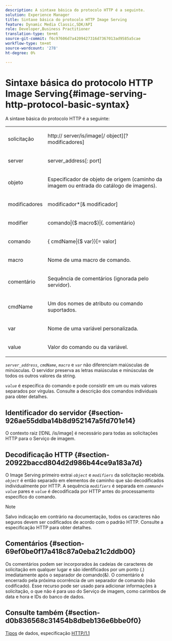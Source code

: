 ```yaml
---
description: A sintaxe básica do protocolo HTTP é a seguinte.
solution: Experience Manager
title: Sintaxe básica do protocolo HTTP Image Serving
feature: Dynamic Media Classic,SDK/API
role: Developer,Business Practitioner
translation-type: tm+mt
source-git-commit: f6c97606d7a4209427316d7367013ad9585a5cae
workflow-type: tm+mt
source-wordcount: '278'
ht-degree: 0%

---
```



# Sintaxe básica do protocolo HTTP Image Serving{#image-serving-http-protocol-basic-syntax}

A sintaxe básica do protocolo HTTP é a seguinte:

<table id="simpletable_854C20D4C42247B99D9F123543C17E7C"> 
 <tr class="strow"> 
  <td class="stentry"> <p><span class="codeph"> <span class="varname"> solicitação</span> </span> </p> </td> 
  <td class="stentry"> <p> <span class="filepath">http://<span class="varname"> server</span>/is/image[/<span class="varname"> object</span>][?<span class="varname"> modificadores</span>]</span> </p> </td> 
 </tr> 
 <tr class="strow"> 
  <td class="stentry"> <p><span class="codeph"> <span class="varname"> server  </span> </span> </p></td> 
  <td class="stentry"> <p> <span class="codeph"> <span class="varname"> server_address</span>[:<span class="varname"> port</span>]</span> </p> </td> 
 </tr> 
 <tr class="strow"> 
  <td class="stentry"> <p><span class="codeph"> <span class="varname"> objeto</span> </span> </p></td> 
  <td class="stentry"> <p>Especificador de objeto de origem (caminho da imagem ou entrada do catálogo de imagens). </p> </td> 
 </tr> 
 <tr class="strow"> 
  <td class="stentry"> <p><span class="codeph"> <span class="varname"> modificadores</span> </span> </p></td> 
  <td class="stentry"> <p><span class="codeph"> <span class="varname"> modificador</span>*[&amp;<span class="varname"> modificador</span>]</span> </p> </td> 
 </tr> 
 <tr class="strow"> 
  <td class="stentry"> <p><span class="codeph"> <span class="varname"> modifier</span> </span> </p></td> 
  <td class="stentry"> <p><span class="codeph">comando|{$<span class="varname"> macro</span>$}|{.<span class="varname"> comentário</span>}</span> </p></td> 
 </tr> 
 <tr class="strow"> 
  <td class="stentry"> <p><span class="codeph"> <span class="varname"> comando</span> </span> </p> </td> 
  <td class="stentry"> <p>{<span class="varname"> cmdName</span>|{$<span class="varname"> var</span>}}[=<span class="varname"> valor</span>] </p></td> 
 </tr> 
 <tr class="strow"> 
  <td class="stentry"> <p><span class="codeph"> <span class="varname"> macro</span> </span> </p> </td> 
  <td class="stentry"> <p>Nome de uma macro de comando.</p></td> 
 </tr> 
 <tr class="strow"> 
  <td class="stentry"> <p><span class="codeph"> <span class="varname"> comentário</span> </span> </p></td> 
  <td class="stentry"> <p>Sequência de comentários (ignorada pelo servidor).</p></td> 
 </tr> 
 <tr class="strow"> 
  <td class="stentry"> <p><span class="codeph"> <span class="varname"> cmdName</span> </span> </p></td> 
  <td class="stentry"> <p>Um dos nomes de atributo ou comando suportados.</p></td> 
 </tr> 
 <tr class="strow"> 
  <td class="stentry"> <p><span class="codeph"> <span class="varname"> var</span> </span> </p> </td> 
  <td class="stentry"> <p>Nome de uma variável personalizada.</p></td> 
 </tr> 
 <tr class="strow"> 
  <td class="stentry"> <p><span class="codeph"> <span class="varname"> value</span> </span> </p></td> 
  <td class="stentry"> <p>Valor do comando ou da variável. </p></td> 
 </tr> 
</table>

*`server_address`*,  *`cmdName`*,  *`macro`* e  *`var`* não diferenciam maiúsculas de minúsculas. O servidor preserva as letras maiúsculas e minúsculas de todos os outros valores da string.

*`value`* é específica do comando e pode consistir em um ou mais valores separados por vírgulas. Consulte a descrição dos comandos individuais para obter detalhes.

## Identificador do servidor {#section-926ae55ddba14b8d952147a5fd701e14}

O contexto raiz [!DNL /is/image] é necessário para todas as solicitações HTTP para o Serviço de imagem.

## Decodificação HTTP {#section-20922baccd804d2d986b44ce9a183a7d}

O Image Serving primeiro extrai *`object`* e *`modifiers`* da solicitação recebida. *`object`* é então separado em elementos de caminho que são decodificados individualmente por HTTP. A sequência *`modifiers`* é separada em *`command`*= *`value`* pares e *`value`* é decodificada por HTTP antes do processamento específico do comando.

>[!NOTE]
>
>Salvo indicação em contrário na documentação, todos os caracteres não seguros devem ser codificados de acordo com o padrão HTTP. Consulte a especificação HTTP para obter detalhes.

## Comentários {#section-69ef0be0f17a418c87a0eba21c2ddb00}

Os comentários podem ser incorporados às cadeias de caracteres de solicitação em qualquer lugar e são identificados por um ponto (.) imediatamente após o separador de comando(&amp;). O comentário é encerrado pela próxima ocorrência de um separador de comando (não codificado). Esse recurso pode ser usado para adicionar informações à solicitação, o que não é para uso do Serviço de imagem, como carimbos de data e hora e IDs do banco de dados.

## Consulte também {#section-d0b836568c31454b8dbeb136e6bbe0f0}

[Tipos](../../../../../is-api/http-ref/image-serving-api-ref/c-http-protocol-reference/c-data-types/c-data-types.md#concept-49455c12df954bb5919cdd8d5ccc85fa) de dados, especificação  [HTTP/1.1](http://www.w3.org/Protocols/rfc2616/rfc2616.html)
